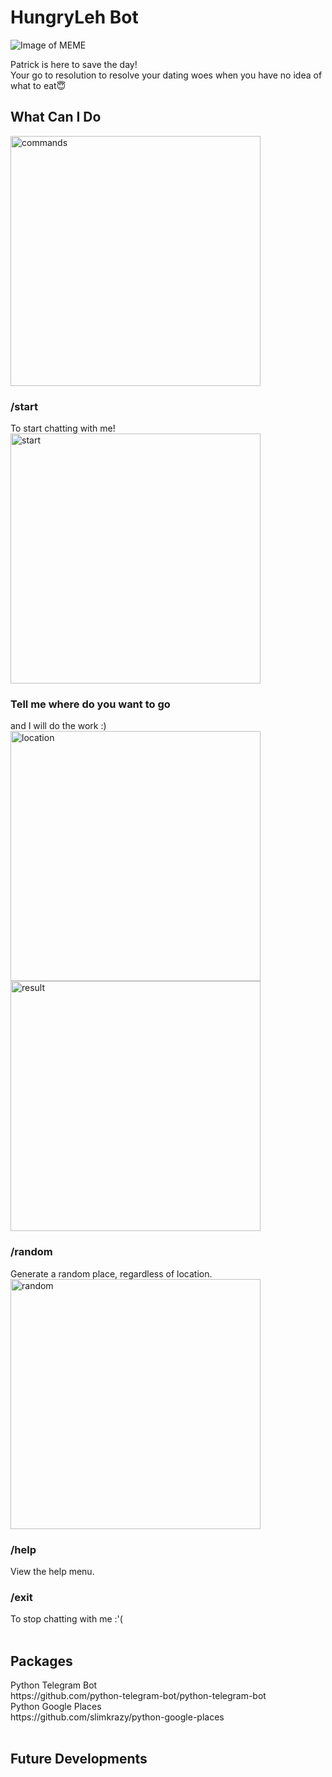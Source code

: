 
<h1>HungryLeh Bot</h1>

![Image of MEME](https://i.imgur.com/bDrj8Pd.png)

Patrick is here to save the day! <br>Your go to resolution to resolve your dating woes when you have no idea of what to eat😇

<h2>What Can I Do</h2>
<img src="commands.jpg" alt="commands" width="400"/>
<br>
<h3>/start</h3> To start chatting with me!
<br>
<img src="./imgs/start.png" alt="start" width="400"/>
<br>
<h3>Tell me where do you want to go</h3> and I will do the work :)
<br>
<img src="./imgs/location.png" alt="location" width="400"/>
<img src="./imgs/result.png" alt="result" width="400"/>

<h3>/random</h3> Generate a random place, regardless of location.
<br>
<img src="./imgs/random.png" alt="random" width="400"/>
<h3>/help</h3> View the help menu.
<h3>/exit</h3> To stop chatting with me :'(<br>

<br>
<h2>Packages</h2>
Python Telegram Bot<br>
https://github.com/python-telegram-bot/python-telegram-bot<br>
Python Google Places<br>
https://github.com/slimkrazy/python-google-places<br>

<br>
<h2>Future Developments</h2><br>
